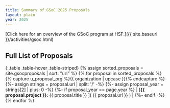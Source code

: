 ```yaml
---
title: Summary of GSoC 2025 Proposals
layout: plain
year: 2025
---
```


[Click here for an overview of the GSoC program at HSF.]({{ site.baseurl }}/activities/gsoc.html)

## Full List of Proposals

{:.table .table-hover .table-striped}
{% assign sorted_proposals = site.gsocproposals | sort: "url" %}
{% for proposal in sorted_proposals %}{% capture u_proposal_org %}{{ organization | upcase }}{% endcapture %}
{%- assign strings = proposal.url | split: '/' -%}
{%- assign proposal_year = strings[2] | plus: 0 -%}
{%- if proposal_year == page.year %}
| [**{{ proposal.project }}:** {{ proposal.title }} ]( {{ proposal.url }} ) |
{%- endif -%}
{% endfor %}

